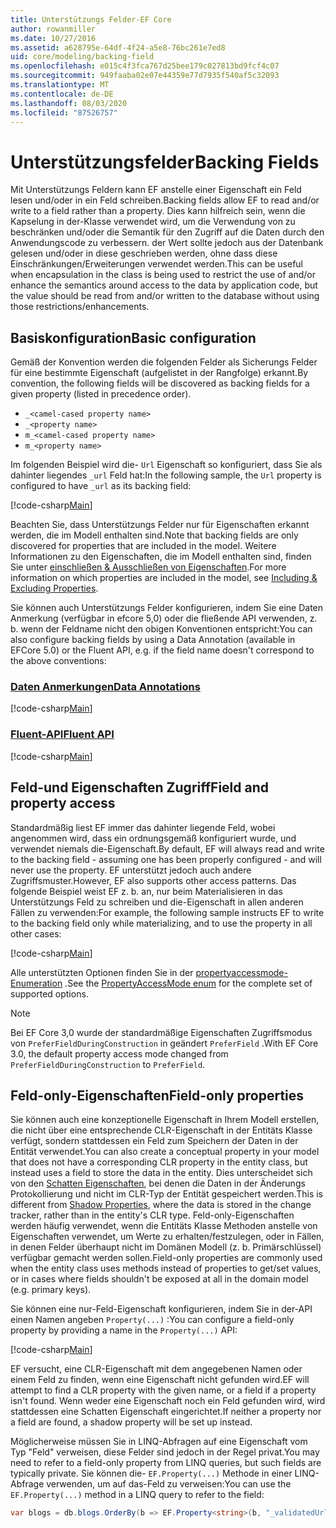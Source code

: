 ```yaml
---
title: Unterstützungs Felder-EF Core
author: rowanmiller
ms.date: 10/27/2016
ms.assetid: a628795e-64df-4f24-a5e8-76bc261e7ed8
uid: core/modeling/backing-field
ms.openlocfilehash: e015c4f3fca767d25bee179c027813bd9fcf4c07
ms.sourcegitcommit: 949faaba02e07e44359e77d7935f540af5c32093
ms.translationtype: MT
ms.contentlocale: de-DE
ms.lasthandoff: 08/03/2020
ms.locfileid: "87526757"
---
```

# <a name="backing-fields"></a><span data-ttu-id="cfeb2-102">Unterstützungsfelder</span><span class="sxs-lookup"><span data-stu-id="cfeb2-102">Backing Fields</span></span>

<span data-ttu-id="cfeb2-103">Mit Unterstützungs Feldern kann EF anstelle einer Eigenschaft ein Feld lesen und/oder in ein Feld schreiben.</span><span class="sxs-lookup"><span data-stu-id="cfeb2-103">Backing fields allow EF to read and/or write to a field rather than a property.</span></span> <span data-ttu-id="cfeb2-104">Dies kann hilfreich sein, wenn die Kapselung in der-Klasse verwendet wird, um die Verwendung von zu beschränken und/oder die Semantik für den Zugriff auf die Daten durch den Anwendungscode zu verbessern. der Wert sollte jedoch aus der Datenbank gelesen und/oder in diese geschrieben werden, ohne dass diese Einschränkungen/Erweiterungen verwendet werden.</span><span class="sxs-lookup"><span data-stu-id="cfeb2-104">This can be useful when encapsulation in the class is being used to restrict the use of and/or enhance the semantics around access to the data by application code, but the value should be read from and/or written to the database without using those restrictions/enhancements.</span></span>

## <a name="basic-configuration"></a><span data-ttu-id="cfeb2-105">Basiskonfiguration</span><span class="sxs-lookup"><span data-stu-id="cfeb2-105">Basic configuration</span></span>

<span data-ttu-id="cfeb2-106">Gemäß der Konvention werden die folgenden Felder als Sicherungs Felder für eine bestimmte Eigenschaft (aufgelistet in der Rangfolge) erkannt.</span><span class="sxs-lookup"><span data-stu-id="cfeb2-106">By convention, the following fields will be discovered as backing fields for a given property (listed in precedence order).</span></span> 

* `_<camel-cased property name>`
* `_<property name>`
* `m_<camel-cased property name>`
* `m_<property name>`

<span data-ttu-id="cfeb2-107">Im folgenden Beispiel wird die- `Url` Eigenschaft so konfiguriert, dass Sie als dahinter liegendes `_url` Feld hat:</span><span class="sxs-lookup"><span data-stu-id="cfeb2-107">In the following sample, the `Url` property is configured to have `_url` as its backing field:</span></span>

[!code-csharp[Main](../../../samples/core/Modeling/Conventions/BackingField.cs#Sample)]

<span data-ttu-id="cfeb2-108">Beachten Sie, dass Unterstützungs Felder nur für Eigenschaften erkannt werden, die im Modell enthalten sind.</span><span class="sxs-lookup"><span data-stu-id="cfeb2-108">Note that backing fields are only discovered for properties that are included in the model.</span></span> <span data-ttu-id="cfeb2-109">Weitere Informationen zu den Eigenschaften, die im Modell enthalten sind, finden Sie unter [einschließen & Ausschließen von Eigenschaften](included-properties.md).</span><span class="sxs-lookup"><span data-stu-id="cfeb2-109">For more information on which properties are included in the model, see [Including & Excluding Properties](included-properties.md).</span></span>

<span data-ttu-id="cfeb2-110">Sie können auch Unterstützungs Felder konfigurieren, indem Sie eine Daten Anmerkung (verfügbar in efcore 5,0) oder die fließende API verwenden, z. b. wenn der Feldname nicht den obigen Konventionen entspricht:</span><span class="sxs-lookup"><span data-stu-id="cfeb2-110">You can also configure backing fields by using a Data Annotation (available in EFCore 5.0) or the Fluent API, e.g. if the field name doesn't correspond to the above conventions:</span></span>

### <a name="data-annotations"></a>[<span data-ttu-id="cfeb2-111">Daten Anmerkungen</span><span class="sxs-lookup"><span data-stu-id="cfeb2-111">Data Annotations</span></span>](#tab/data-annotations)

[!code-csharp[Main](../../../samples/core/Modeling/DataAnnotations/BackingField.cs?name=BackingField&highlight=7)]

### <a name="fluent-api"></a>[<span data-ttu-id="cfeb2-112">Fluent-API</span><span class="sxs-lookup"><span data-stu-id="cfeb2-112">Fluent API</span></span>](#tab/fluent-api)

[!code-csharp[Main](../../../samples/core/Modeling/FluentAPI/BackingField.cs?name=BackingField&highlight=5)]

## <a name="field-and-property-access"></a><span data-ttu-id="cfeb2-113">Feld-und Eigenschaften Zugriff</span><span class="sxs-lookup"><span data-stu-id="cfeb2-113">Field and property access</span></span>

<span data-ttu-id="cfeb2-114">Standardmäßig liest EF immer das dahinter liegende Feld, wobei angenommen wird, dass ein ordnungsgemäß konfiguriert wurde, und verwendet niemals die-Eigenschaft.</span><span class="sxs-lookup"><span data-stu-id="cfeb2-114">By default, EF will always read and write to the backing field - assuming one has been properly configured - and will never use the property.</span></span> <span data-ttu-id="cfeb2-115">EF unterstützt jedoch auch andere Zugriffsmuster.</span><span class="sxs-lookup"><span data-stu-id="cfeb2-115">However, EF also supports other access patterns.</span></span> <span data-ttu-id="cfeb2-116">Das folgende Beispiel weist EF z. b. an, nur beim Materialisieren in das Unterstützungs Feld zu schreiben und die-Eigenschaft in allen anderen Fällen zu verwenden:</span><span class="sxs-lookup"><span data-stu-id="cfeb2-116">For example, the following sample instructs EF to write to the backing field only while materializing, and to use the property in all other cases:</span></span>

[!code-csharp[Main](../../../samples/core/Modeling/FluentAPI/BackingFieldAccessMode.cs?name=BackingFieldAccessMode&highlight=6)]

<span data-ttu-id="cfeb2-117">Alle unterstützten Optionen finden Sie in der [propertyaccessmode-Enumeration](/dotnet/api/microsoft.entityframeworkcore.propertyaccessmode) .</span><span class="sxs-lookup"><span data-stu-id="cfeb2-117">See the [PropertyAccessMode enum](/dotnet/api/microsoft.entityframeworkcore.propertyaccessmode) for the complete set of supported options.</span></span>

> [!NOTE]
> <span data-ttu-id="cfeb2-118">Bei EF Core 3,0 wurde der standardmäßige Eigenschaften Zugriffsmodus von `PreferFieldDuringConstruction` in geändert `PreferField` .</span><span class="sxs-lookup"><span data-stu-id="cfeb2-118">With EF Core 3.0, the default property access mode changed from `PreferFieldDuringConstruction` to `PreferField`.</span></span>

## <a name="field-only-properties"></a><span data-ttu-id="cfeb2-119">Feld-only-Eigenschaften</span><span class="sxs-lookup"><span data-stu-id="cfeb2-119">Field-only properties</span></span>

<span data-ttu-id="cfeb2-120">Sie können auch eine konzeptionelle Eigenschaft in Ihrem Modell erstellen, die nicht über eine entsprechende CLR-Eigenschaft in der Entitäts Klasse verfügt, sondern stattdessen ein Feld zum Speichern der Daten in der Entität verwendet.</span><span class="sxs-lookup"><span data-stu-id="cfeb2-120">You can also create a conceptual property in your model that does not have a corresponding CLR property in the entity class, but instead uses a field to store the data in the entity.</span></span> <span data-ttu-id="cfeb2-121">Dies unterscheidet sich von den [Schatten Eigenschaften](shadow-properties.md), bei denen die Daten in der Änderungs Protokollierung und nicht im CLR-Typ der Entität gespeichert werden.</span><span class="sxs-lookup"><span data-stu-id="cfeb2-121">This is different from [Shadow Properties](shadow-properties.md), where the data is stored in the change tracker, rather than in the entity's CLR type.</span></span> <span data-ttu-id="cfeb2-122">Feld-only-Eigenschaften werden häufig verwendet, wenn die Entitäts Klasse Methoden anstelle von Eigenschaften verwendet, um Werte zu erhalten/festzulegen, oder in Fällen, in denen Felder überhaupt nicht im Domänen Modell (z. b. Primärschlüssel) verfügbar gemacht werden sollen.</span><span class="sxs-lookup"><span data-stu-id="cfeb2-122">Field-only properties are commonly used when the entity class uses methods instead of properties to get/set values, or in cases where fields shouldn't be exposed at all in the domain model (e.g. primary keys).</span></span>

<span data-ttu-id="cfeb2-123">Sie können eine nur-Feld-Eigenschaft konfigurieren, indem Sie in der-API einen Namen angeben `Property(...)` :</span><span class="sxs-lookup"><span data-stu-id="cfeb2-123">You can configure a field-only property by providing a name in the `Property(...)` API:</span></span>

[!code-csharp[Main](../../../samples/core/Modeling/FluentAPI/BackingFieldNoProperty.cs#Sample)]

<span data-ttu-id="cfeb2-124">EF versucht, eine CLR-Eigenschaft mit dem angegebenen Namen oder einem Feld zu finden, wenn eine Eigenschaft nicht gefunden wird.</span><span class="sxs-lookup"><span data-stu-id="cfeb2-124">EF will attempt to find a CLR property with the given name, or a field if a property isn't found.</span></span> <span data-ttu-id="cfeb2-125">Wenn weder eine Eigenschaft noch ein Feld gefunden wird, wird stattdessen eine Schatten Eigenschaft eingerichtet.</span><span class="sxs-lookup"><span data-stu-id="cfeb2-125">If neither a property nor a field are found, a shadow property will be set up instead.</span></span>

<span data-ttu-id="cfeb2-126">Möglicherweise müssen Sie in LINQ-Abfragen auf eine Eigenschaft vom Typ "Feld" verweisen, diese Felder sind jedoch in der Regel privat.</span><span class="sxs-lookup"><span data-stu-id="cfeb2-126">You may need to refer to a field-only property from LINQ queries, but such fields are typically private.</span></span> <span data-ttu-id="cfeb2-127">Sie können die- `EF.Property(...)` Methode in einer LINQ-Abfrage verwenden, um auf das-Feld zu verweisen:</span><span class="sxs-lookup"><span data-stu-id="cfeb2-127">You can use the `EF.Property(...)` method in a LINQ query to refer to the field:</span></span>

``` csharp
var blogs = db.blogs.OrderBy(b => EF.Property<string>(b, "_validatedUrl"));
```
